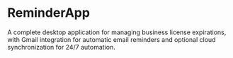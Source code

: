 # ReminderApp
A complete desktop application for managing business license expirations, with Gmail integration for automatic email reminders and optional cloud synchronization for 24/7 automation.
